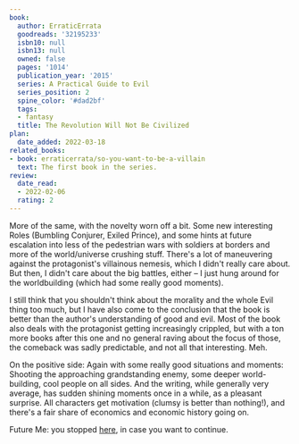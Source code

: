 ```yaml
---
book:
  author: ErraticErrata
  goodreads: '32195233'
  isbn10: null
  isbn13: null
  owned: false
  pages: '1014'
  publication_year: '2015'
  series: A Practical Guide to Evil
  series_position: 2
  spine_color: '#dad2bf'
  tags:
  - fantasy
  title: The Revolution Will Not Be Civilized
plan:
  date_added: 2022-03-18
related_books:
- book: erraticerrata/so-you-want-to-be-a-villain
  text: The first book in the series.
review:
  date_read:
  - 2022-02-06
  rating: 2
---
```


More of the same, with the novelty worn off a bit. Some new interesting Roles (Bumbling Conjurer, Exiled Prince), and
some hints at future escalation into less of the pedestrian wars with soldiers at borders and more of the world/universe
crushing stuff. There's a lot of maneuvering against the protagonist's villainous nemesis, which I didn't really care
about. But then, I didn't care about the big battles, either – I just hung around for the worldbuilding (which had some
really good moments).

I still think that you shouldn't think about the morality and the whole Evil thing too much, but I have also come to the
conclusion that the book is better than the author's understanding of good and evil. Most of the book also deals with
the protagonist getting increasingly crippled, but with a ton more books after this one and no general raving about the
focus of those, the comeback was sadly predictable, and not all that interesting. Meh.

On the positive side: Again with some really good situations and moments: Shooting the approaching grandstanding enemy, some deeper
world-building, cool people on all sides. And the writing, while generally very average, has sudden shining moments once
in a while, as a pleasant surprise. All characters get motivation (clumsy is better than nothing!), and there's a fair
share of economics and economic history going on.


Future Me: you stopped [here](https://practicalguidetoevil.wordpress.com/2017/03/08/heroic-interlude-arraignment/), in
case you want to continue.
